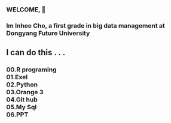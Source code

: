 ### WELCOME, 👋

<!--
**dayonein/dayonein** is a ✨ _special_ ✨ repository because its `README.md` (this file) appears on your GitHub profile.

Here are some ideas to get you started:

- 🔭 I’m currently working on ...
- 🌱 I’m currently learning ...
- 👯 I’m looking to collaborate on ...
- 🤔 I’m looking for help with ...
- 💬 Ask me about ...
- 📫 How to reach me: ...
- 😄 Pronouns: ...
- ⚡ Fun fact: ...
-->


<h3> Im Inhee Cho, a first grade in big data management at Dongyang Future University</h3>
<h2>I can do this . . .</h2>
<h3>00.R programing<br>
    01.Exel<br>
    02.Python<br>
    03.Orange 3 <br>
    04.Git hub<br>
    05.My Sql<br>
    06.PPT</h3>

